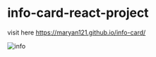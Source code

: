 # info-card-react-project

visit here https://maryan121.github.io/info-card/

![info](https://github.com/Maryan121/info-card/assets/88990104/6e7d594b-d2fc-4fda-b302-bd50846ba164)

